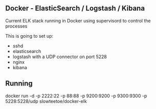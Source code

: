 Docker - ElasticSearch / Logstash / Kibana
---
Current ELK stack running in Docker using supervisord to control the processes

This is going to set up:

* sshd
* elasticsearch
* logstash with a UDP connector on port 5228
* nginx
* kibana

Running
---
docker run -d -p 2222:22 -p 88:88 -p 9200:9200 -p 9300:9300 -p 5228:5228/udp slowteetoe/docker-elk

